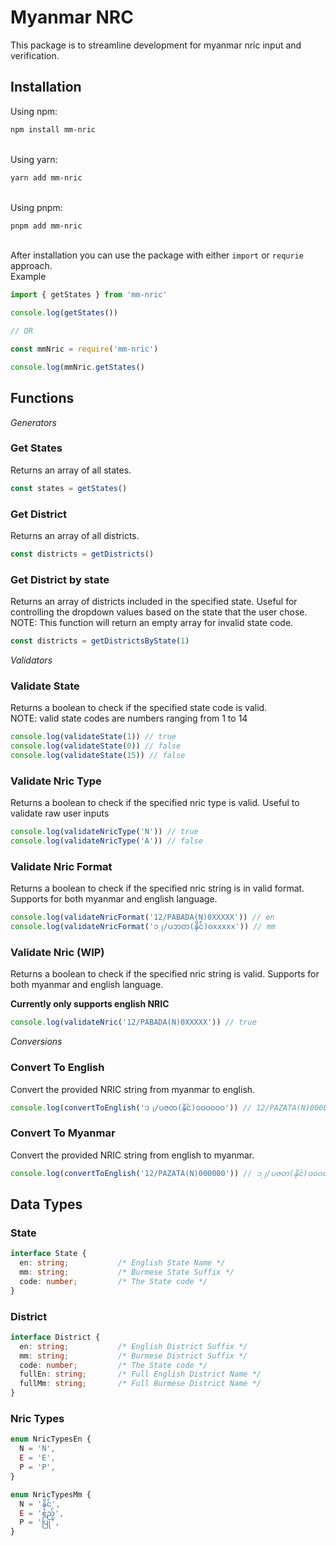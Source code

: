 # Myanmar NRC

This package is to streamline development for myanmar nric input and verification.

## Installation
Using npm:
```bash
npm install mm-nric
```
\
Using yarn:
```bash
yarn add mm-nric
```
\
Using pnpm:
```bash
pnpm add mm-nric
```
\
After installation you can use the package with either `import` or `requrie` approach.
\
Example
```js
import { getStates } from 'mm-nric'

console.log(getStates())

// OR

const mmNric = require('mm-nric')

console.log(mmNric.getStates()
```

## Functions

*Generators*

### Get States
Returns an array of all states.
```ts
const states = getStates()
```

### Get District
Returns an array of all districts.
```ts
const districts = getDistricts()
```

### Get District by state
Returns an array of districts included in the specified state. Useful for controlling the dropdown values based on the state that the user chose.
\
NOTE: This function will return an empty array for invalid state code.
```ts
const districts = getDistrictsByState(1)
```

*Validators*

### Validate State
Returns a boolean to check if the specified state code is valid.
\
NOTE: valid state codes are numbers ranging from 1 to 14
```ts
console.log(validateState(1)) // true
console.log(validateState(0)) // false
console.log(validateState(15)) // false
```

### Validate Nric Type
Returns a boolean to check if the specified nric type is valid. Useful to validate raw user inputs
```ts
console.log(validateNricType('N')) // true
console.log(validateNricType('A')) // false
```

### Validate Nric Format
Returns a boolean to check if the specified nric string is in valid format. Supports for both myanmar and english language.
```ts
console.log(validateNricFormat('12/PABADA(N)0XXXXX')) // en
console.log(validateNricFormat('၁၂/ပဘတ(နိုင်)၀xxxxx')) // mm
```

### Validate Nric (WIP)
Returns a boolean to check if the specified nric string is valid. Supports for both myanmar and english language.

**Currently only supports english NRIC**

```ts
console.log(validateNric('12/PABADA(N)0XXXXX')) // true
```

*Conversions*

### Convert To English
Convert the provided NRIC string from myanmar to english.
```ts
console.log(convertToEnglish('၁၂/ပဇတ(နိုင်)၀၀၀၀၀၀')) // 12/PAZATA(N)000000
```

### Convert To Myanmar
Convert the provided NRIC string from english to myanmar.
```ts
console.log(convertToEnglish('12/PAZATA(N)000000')) // ၁၂/ပဇတ(နိုင်)၀၀၀၀၀၀
```

## Data Types

### State

```ts
interface State {
  en: string;           /* English State Name */
  mm: string;           /* Burmese State Suffix */
  code: number;         /* The State code */
}
```

### District

```ts
interface District {
  en: string;           /* English District Suffix */
  mm: string;           /* Burmese District Suffix */
  code: number;         /* The State code */
  fullEn: string;       /* Full English District Name */
  fullMm: string;       /* Full Burmese District Name */
}
```

### Nric Types

```ts
enum NricTypesEn {
  N = 'N',
  E = 'E',
  P = 'P',
}

enum NricTypesMm {
  N = 'နိုင်',
  E = 'ဧည့်',
  P = 'ပြု',
}
```
